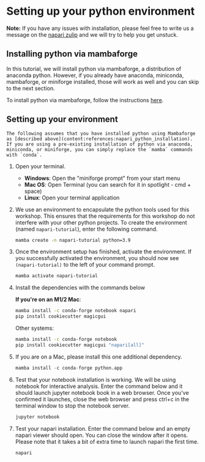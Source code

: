 # Setting up your python environment

**Note:** If you have any issues with installation, please feel free to write us a message on the [napari zulip](https://napari.zulipchat.com/#narrow/stream/212875-general) and we will try to help you get unstuck.

## Installing python via mambaforge

In this tutorial, we will install python via mambaforge, a distribution of anaconda python. However, if you already have anaconda, miniconda, mambaforge, or miniforge installed, those will work as well and you can skip to the next section.

To install python via mambaforge, follow the instructions [here](../../how_tos/install_python).


## Setting up your environment

```{admonition} Using conda instead of mamba?
The following assumes that you have installed python using Mambaforge as [described above](content:references:napari_python_installation). If you are using a pre-existing installation of python via anaconda, miniconda, or miniforge, you can simply replace the `mamba` commands with `conda`.

```

1. Open your terminal.
	- **Windows**: Open the "miniforge prompt" from your start menu
	- **Mac OS**: Open Terminal (you can search for it in spotlight - cmd + space)
	- **Linux**: Open your terminal application
2. We use an environment to encapsulate the python tools used for this workshop. This ensures that the requirements for this workshop do not interfere with your other python projects. To create the environment (named `napari-tutorial`), enter the following command.

	```bash
	mamba create -n napari-tutorial python=3.9
	```

3. Once the environment setup has finished, activate the environment. If you successfully activated the environment, you should now see `(napari-tutorial)` to the left of your command prompt.

	```bash
	mamba activate napari-tutorial
	```

4. Install the dependencies with the commands below

	**If you're on an M1/2 Mac**:

	```bash
	mamba install -c conda-forge notebook napari
	pip install cookiecutter magicgui
	```

	Other systems: 

	```bash
	mamba install -c conda-forge notebook
	pip install cookiecutter magicgui "napari[all]"
	```

5. If you are on a Mac, please install this one additional dependency.

	```python
	mamba install -c conda-forge python.app
	```

6. Test that your notebook installation is working. We will be using notebook for interactive analysis. Enter the command below and it should launch jupyter notebook book in a web browser. Once you've confirmed it launches, close the web browser and press ctrl+c in the terminal window to stop the notebook server.

	```bash
	jupyter notebook
	```

7. Test your napari installation. Enter the command below and an empty napari viewer should open. You can close the window after it opens. Please note that it takes a bit of extra time to launch napari the first time.
	
	```bash
	napari
	```